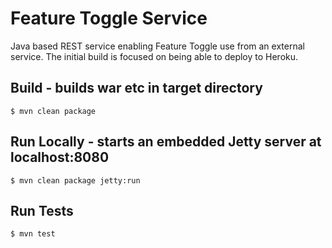 # Feature Toggle Service

Java based REST service enabling Feature Toggle use from an external service.  The initial build is focused on being
able to deploy to Heroku.

## Build - builds war etc in target directory

```$ mvn clean package```

## Run Locally - starts an embedded Jetty server at localhost:8080

```$ mvn clean package jetty:run```

## Run Tests

```$ mvn test```
